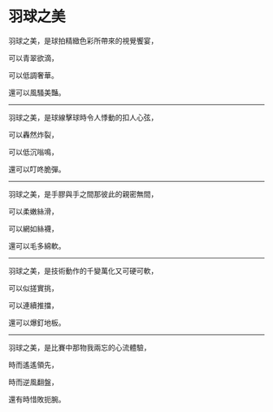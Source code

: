 # 羽球之美
羽球之美，是球拍精緻色彩所帶來的視覺饗宴，

可以青翠欲滴，

可以低調奢華。

還可以風騷美豔。

---

羽球之美，是球線擊球時令人悸動的扣人心弦，

可以轟然炸裂，

可以低沉嗡鳴，

還可以叮咚脆彈。

---

羽球之美，是手膠與手之間那彼此的親密無間，

可以柔嫩絲滑，

可以網如絲襪，

還可以毛多綿軟。

---

羽球之美，是技術動作的千變萬化又可硬可軟，

可以似搓實挑，

可以連續推擋，

還可以爆釘地板。

---

羽球之美，是比賽中那物我兩忘的心流體驗，

時而遙遙領先，

時而逆風翻盤，

還有時惜敗扼腕。